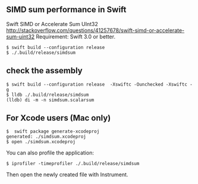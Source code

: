 ## SIMD sum performance in Swift

Swift SIMD or Accelerate Sum UInt32
http://stackoverflow.com/questions/41257678/swift-simd-or-accelerate-sum-uint32
Requirement: Swift 3.0 or better.

```
$ swift build --configuration release
$ ./.build/release/simdsum
```

## check the assembly

```
$ swift build --configuration release  -Xswiftc -Ounchecked -Xswiftc -g
$ lldb ./.build/release/simdsum
(lldb) di -m -n simdsum.scalarsum
```

## For Xcode users (Mac only)

```
$  swift package generate-xcodeproj
generated: ./simdsum.xcodeproj
$ open ./simdsum.xcodeproj
```

You can also profile the application:
```
$ iprofiler -timeprofiler ./.build/release/simdsum
```
Then open the newly created file with Instrument.


